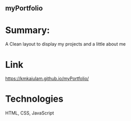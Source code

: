 ## myPortfolio

# Summary:
A Clean layout to display my projects and a little about me

# Link
https://kmkaiulam.github.io/myPortfolio/

# Technologies
HTML, CSS, JavaScript
